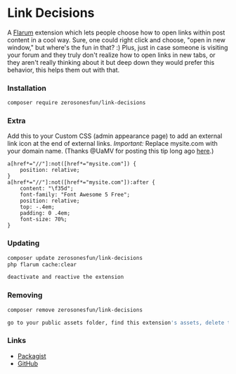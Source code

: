 # Link Decisions

A [Flarum](http://flarum.org) extension which lets people choose how to open links within post content in a cool way. Sure, one could right click and choose, "open in new window," but where's the fun in that? :) Plus, just in case someone is visiting your forum and they truly don't realize how to open links in new tabs, or they aren't really thinking about it but deep down they would prefer this behavior, this helps them out with that.

### Installation

```sh
composer require zerosonesfun/link-decisions
```

### Extra
Add this to your Custom CSS (admin appearance page) to add an external link icon at the end of external links. *Important:* Replace mysite.com with your domain name. (Thanks @UaMV for posting this tip long ago [here](https://discuss.flarum.org/d/1645-external-link-styling).)

~~~
a[href*="//"]:not([href*="mysite.com"]) {
    position: relative;
}    
a[href*="//"]:not([href*="mysite.com"]):after {
    content: "\f35d";
    font-family: "Font Awesome 5 Free";
    position: relative;
    top: -.4em;
    padding: 0 .4em;
    font-size: 70%;
}
~~~

### Updating

```sh
composer update zerosonesfun/link-decisions
php flarum cache:clear

deactivate and reactive the extension
```

### Removing

```sh
composer remove zerosonesfun/link-decisions

go to your public assets folder, find this extension's assets, delete the folder
```

### Links

- [Packagist](https://packagist.org/packages/zerosonesfun/link-decisions)
- [GitHub](https://github.com/zerosonesfun/link-decisions)
